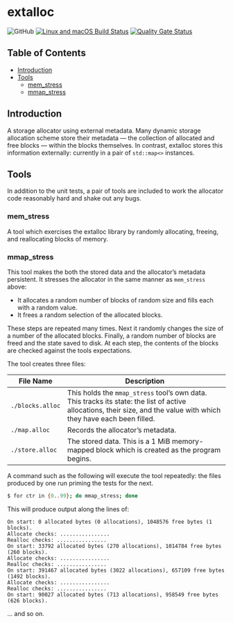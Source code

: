 # extalloc

![GitHub](https://img.shields.io/github/license/paulhuggett/extalloc)
[![Linux and macOS Build Status](https://api.travis-ci.com/paulhuggett/extalloc.svg?branch=master)](https://travis-ci.com/paulhuggett/extalloc)
[![Quality Gate Status](https://sonarcloud.io/api/project_badges/measure?project=paulhuggett_extalloc&metric=alert_status)](https://sonarcloud.io/dashboard?id=paulhuggett_extalloc)

## Table of Contents

*   [Introduction](#introduction)
*   [Tools](#tools)
    *   [mem\_stress](#mem_stress)
    *   [mmap\_stress](#mmap_stress)

## Introduction

A storage allocator using external metadata. Many dynamic storage allocation scheme store their metadata — the collection of allocated and free blocks — within the blocks themselves. In contrast, extalloc stores this information externally: currently in a pair of `std::map<>` instances.

## Tools

In addition to the unit tests, a pair of tools are included to work the allocator code reasonably hard and shake out any bugs.

### mem_stress

A tool which exercises the extalloc library by randomly allocating, freeing, and reallocating blocks of memory.

### mmap_stress

This tool makes the both the stored data and the allocator’s metadata persistent.  It stresses the allocator in the same manner as `mem_stress` above: 

*   It allocates a random number of blocks of random size and fills each with a random value.
*   It frees a random selection of the allocated blocks.

These steps are repeated many times. Next it randomly changes the size of a number of the allocated blocks. Finally, a random number of blocks are freed and the state saved to disk. At each step, the contents of the blocks are checked against the tools expectations.

The tool creates three files:

| File Name        | Description   |
| ---------------- | ------------- |
| `./blocks.alloc` | This holds the `mmap_stress` tool’s own data. This tracks its state: the list of active allocations, their size, and the value with which they have each been filled. |
| `./map.alloc`    | Records the allocator’s metadata. |
| `./store.alloc`  | The stored data. This is a 1 MiB memory-mapped block which is created as the program begins. |

A command such as the following will execute the tool repeatedly: the files produced by one run priming the tests for the next. 

~~~~bash
$ for ctr in {0..99}; do mmap_stress; done
~~~~

This will produce output along the lines of:

    On start: 0 allocated bytes (0 allocations), 1048576 free bytes (1 blocks).
    Allocate checks: ................
    Realloc checks: ................
    On start: 33792 allocated bytes (270 allocations), 1014784 free bytes (260 blocks).
    Allocate checks: ................
    Realloc checks: ................
    On start: 391467 allocated bytes (3022 allocations), 657109 free bytes (1492 blocks).
    Allocate checks: ................
    Realloc checks: ................
    On start: 90027 allocated bytes (713 allocations), 958549 free bytes (626 blocks).

… and so on.
